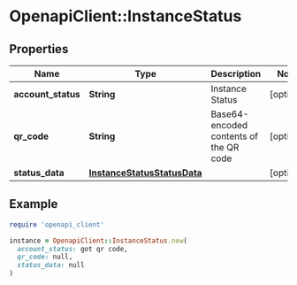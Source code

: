 # OpenapiClient::InstanceStatus

## Properties

| Name | Type | Description | Notes |
| ---- | ---- | ----------- | ----- |
| **account_status** | **String** | Instance Status | [optional] |
| **qr_code** | **String** | Base64-encoded contents of the QR code | [optional] |
| **status_data** | [**InstanceStatusStatusData**](InstanceStatusStatusData.md) |  | [optional] |

## Example

```ruby
require 'openapi_client'

instance = OpenapiClient::InstanceStatus.new(
  account_status: got qr code,
  qr_code: null,
  status_data: null
)
```

